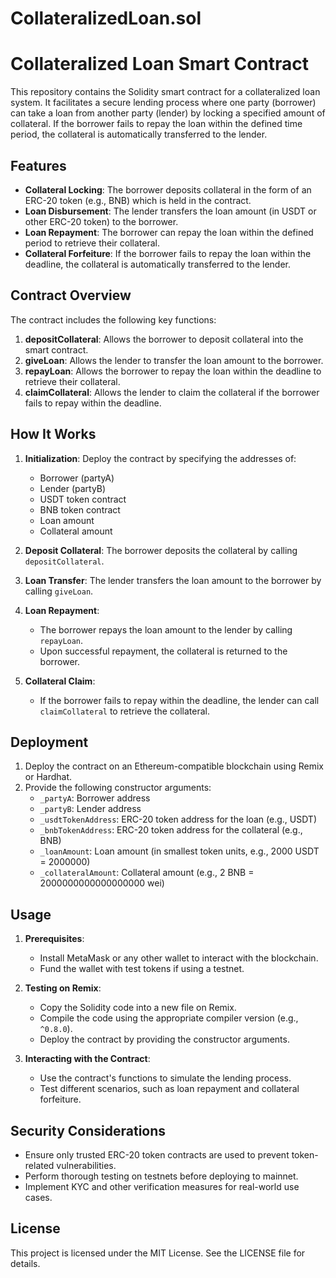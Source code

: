 # CollateralizedLoan.sol

# Collateralized Loan Smart Contract

This repository contains the Solidity smart contract for a collateralized loan system. It facilitates a secure lending process where one party (borrower) can take a loan from another party (lender) by locking a specified amount of collateral. If the borrower fails to repay the loan within the defined time period, the collateral is automatically transferred to the lender.

## Features
- **Collateral Locking**: The borrower deposits collateral in the form of an ERC-20 token (e.g., BNB) which is held in the contract.
- **Loan Disbursement**: The lender transfers the loan amount (in USDT or other ERC-20 token) to the borrower.
- **Loan Repayment**: The borrower can repay the loan within the defined period to retrieve their collateral.
- **Collateral Forfeiture**: If the borrower fails to repay the loan within the deadline, the collateral is automatically transferred to the lender.

## Contract Overview
The contract includes the following key functions:

1. **depositCollateral**: Allows the borrower to deposit collateral into the smart contract.
2. **giveLoan**: Allows the lender to transfer the loan amount to the borrower.
3. **repayLoan**: Allows the borrower to repay the loan within the deadline to retrieve their collateral.
4. **claimCollateral**: Allows the lender to claim the collateral if the borrower fails to repay within the deadline.

## How It Works
1. **Initialization**: Deploy the contract by specifying the addresses of:
   - Borrower (partyA)
   - Lender (partyB)
   - USDT token contract
   - BNB token contract
   - Loan amount
   - Collateral amount

2. **Deposit Collateral**: The borrower deposits the collateral by calling `depositCollateral`.

3. **Loan Transfer**: The lender transfers the loan amount to the borrower by calling `giveLoan`.

4. **Loan Repayment**:
   - The borrower repays the loan amount to the lender by calling `repayLoan`.
   - Upon successful repayment, the collateral is returned to the borrower.

5. **Collateral Claim**:
   - If the borrower fails to repay within the deadline, the lender can call `claimCollateral` to retrieve the collateral.

## Deployment
1. Deploy the contract on an Ethereum-compatible blockchain using Remix or Hardhat.
2. Provide the following constructor arguments:
   - `_partyA`: Borrower address
   - `_partyB`: Lender address
   - `_usdtTokenAddress`: ERC-20 token address for the loan (e.g., USDT)
   - `_bnbTokenAddress`: ERC-20 token address for the collateral (e.g., BNB)
   - `_loanAmount`: Loan amount (in smallest token units, e.g., 2000 USDT = 2000000)
   - `_collateralAmount`: Collateral amount (e.g., 2 BNB = 2000000000000000000 wei)

## Usage
1. **Prerequisites**:
   - Install MetaMask or any other wallet to interact with the blockchain.
   - Fund the wallet with test tokens if using a testnet.

2. **Testing on Remix**:
   - Copy the Solidity code into a new file on Remix.
   - Compile the code using the appropriate compiler version (e.g., `^0.8.0`).
   - Deploy the contract by providing the constructor arguments.

3. **Interacting with the Contract**:
   - Use the contract's functions to simulate the lending process.
   - Test different scenarios, such as loan repayment and collateral forfeiture.

## Security Considerations
- Ensure only trusted ERC-20 token contracts are used to prevent token-related vulnerabilities.
- Perform thorough testing on testnets before deploying to mainnet.
- Implement KYC and other verification measures for real-world use cases.

## License
This project is licensed under the MIT License. See the LICENSE file for details.
